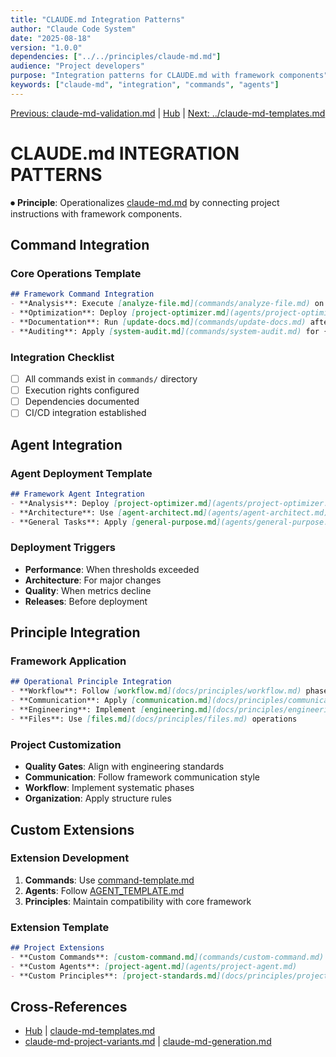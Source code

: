 ```yaml
---
title: "CLAUDE.md Integration Patterns"
author: "Claude Code System"
date: "2025-08-18"
version: "1.0.0"
dependencies: ["../../principles/claude-md.md"]
audience: "Project developers"
purpose: "Integration patterns for CLAUDE.md with framework components"
keywords: ["claude-md", "integration", "commands", "agents"]
---
```


[Previous: claude-md-validation.md](claude-md-validation.md) | [Hub](../../index.md) | [Next: ../claude-md-templates.md](../claude-md-templates.md)

# CLAUDE.md INTEGRATION PATTERNS

⏺ **Principle**: Operationalizes [claude-md.md](../../principles/claude-md.md) by connecting project instructions with framework components.

## Command Integration

### Core Operations Template
```markdown
## Framework Command Integration
- **Analysis**: Execute [analyze-file.md](commands/analyze-file.md) on {{KEY_DIRECTORIES}}
- **Optimization**: Deploy [project-optimizer.md](agents/project-optimizer.md) when {{TRIGGERS}}
- **Documentation**: Run [update-docs.md](commands/update-docs.md) after {{EVENTS}}
- **Auditing**: Apply [system-audit.md](commands/system-audit.md) for {{SCHEDULE}}
```

### Integration Checklist
- [ ] All commands exist in `commands/` directory
- [ ] Execution rights configured
- [ ] Dependencies documented
- [ ] CI/CD integration established

## Agent Integration

### Agent Deployment Template
```markdown
## Framework Agent Integration
- **Analysis**: Deploy [project-optimizer.md](agents/project-optimizer.md) for reviews
- **Architecture**: Use [agent-architect.md](agents/agent-architect.md) for design validation
- **General Tasks**: Apply [general-purpose.md](agents/general-purpose.md) for workflows
```

### Deployment Triggers
- **Performance**: When thresholds exceeded
- **Architecture**: For major changes
- **Quality**: When metrics decline
- **Releases**: Before deployment

## Principle Integration

### Framework Application
```markdown
## Operational Principle Integration
- **Workflow**: Follow [workflow.md](docs/principles/workflow.md) phases
- **Communication**: Apply [communication.md](docs/principles/communication.md) standards
- **Engineering**: Implement [engineering.md](docs/principles/engineering.md) quality
- **Files**: Use [files.md](docs/principles/files.md) operations
```

### Project Customization
- **Quality Gates**: Align with engineering standards
- **Communication**: Follow framework communication style
- **Workflow**: Implement systematic phases
- **Organization**: Apply structure rules

## Custom Extensions

### Extension Development
1. **Commands**: Use [command-template.md](../templates/command-template.md)
2. **Agents**: Follow [AGENT_TEMPLATE.md](docs/agents-documentation/AGENT_TEMPLATE.md)
3. **Principles**: Maintain compatibility with core framework

### Extension Template
```markdown
## Project Extensions
- **Custom Commands**: [custom-command.md](commands/custom-command.md)
- **Custom Agents**: [project-agent.md](agents/project-agent.md)
- **Custom Principles**: [project-standards.md](docs/principles/project-standards.md)
```

## Cross-References
- [Hub](../../index.md) | [claude-md-templates.md](../claude-md-templates.md)
- [claude-md-project-variants.md](claude-md-project-variants.md) | [claude-md-generation.md](claude-md-generation.md)